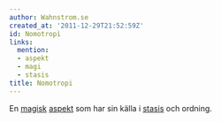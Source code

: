 ```yaml
---
author: Wahnstrom.se
created_at: '2011-12-29T21:52:59Z'
id: Nomotropi
links:
  mention:
  - aspekt
  - magi
  - stasis
title: Nomotropi
---
```


En [magisk][] [aspekt] som har sin källa i [stasis] och ordning.

  [magisk]: magi
  [aspekt]: aspekt
  [stasis]: stasis